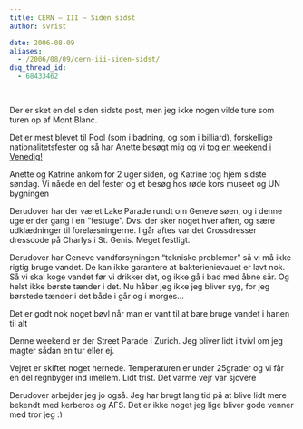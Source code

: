 ```yaml
---
title: CERN – III – Siden sidst
author: svrist

date: 2006-08-09
aliases: 
  - /2006/08/09/cern-iii-siden-sidst/
dsq_thread_id:
  - 68433462

---
```

Der er sket en del siden sidste post, men jeg ikke nogen vilde ture som turen op af Mont Blanc.

Det er mest blevet til Pool (som i badning, og som i billiard), forskellige nationalitetsfester og så har Anette besøgt mig og vi <a target="_blank" title="billeder fra Venedig" href="http://flickr.com/photos/sorenvrist/sets/72157594229262240/">tog en weekend i Venedig!</a>

Anette og Katrine ankom for 2 uger siden, og Katrine tog hjem sidste søndag. Vi nåede en del fester og et besøg hos røde kors museet og UN bygningen

Derudover har der været Lake Parade rundt om Geneve søen, og i denne uge er der gang i en &#8220;festuge&#8221;. Dvs. der sker noget hver aften, og sære udklædninger til forelæsningerne. I går aftes var det Crossdresser dresscode på Charlys i St. Genis. Meget festligt.

Derudover har Geneve vandforsyningen &#8220;tekniske problemer&#8221; så vi må ikke rigtig bruge vandet. De kan ikke garantere at bakterienievauet er lavt nok. Så vi skal koge vandet før vi drikker det, og ikke gå i bad med åbne sår. Og helst ikke børste tænder i det. Nu håber jeg ikke jeg bliver syg, for jeg børstede tænder i det både i går og i morges&#8230;

Det er godt nok noget bøvl når man er vant til at bare bruge vandet i hanen til alt

Denne weekend er der Street Parade i Zurich. Jeg bliver lidt i tvivl om jeg magter sådan en tur eller ej.

Vejret er skiftet noget hernede. Temperaturen er under 25grader og vi får en del regnbyger ind imellem. Lidt trist. Det varme vejr var sjovere

Derudover arbejder jeg jo også. Jeg har brugt lang tid på at blive lidt mere bekendt med kerberos og AFS. Det er ikke noget jeg lige bliver gode venner med tror jeg <img src="http://blog.vrist.dk/newwp/wp-includes/images/smilies/simple-smile.png" alt=":)" class="wp-smiley" style="height: 1em; max-height: 1em;" />